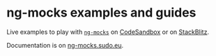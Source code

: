# ng-mocks examples and guides

Live examples to play with [`ng-mocks`](https://www.npmjs.com/package/ng-mocks)
on [CodeSandbox](https://codesandbox.io/s/github/ng-mocks/examples?file=/src/test.spec.ts)
or
on [StackBlitz](https://stackblitz.com/github/ng-mocks/examples?file=src/test.spec.ts).

Documentation is on [ng-mocks.sudo.eu](https://ng-mocks.sudo.eu/).
